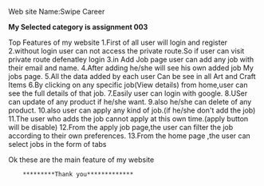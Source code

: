 Web site Name:Swipe Career

**My Selected category is assignment 003**

Top Features of my website
1.First of all user will login and register
2.without login user can not access the private route.So if user can visit private route defenatley login
3.in Add Job page user can add any job with their email and name.
4.After adding he/she will see his own added job My jobs page.
5.All the data added by each user Can be see in all Art and Craft Items
6.By clicking on any specific job(View details) from home,user can see the full details of that job.
7.Easily user can login with google.
8.USer can update of any product if he/she want.
9.also he/she can delete of any product.
10.also user can apply any kind of job.(if he/she don't add the job)
11.The user who adds the job cannot apply at this own time.(apply button will be disable)
12.From the apply job page,the user can filter the job according to their own preferences.
13.From the home page ,the user can select jobs in the form of tabs

Ok these are the main feature of my website

        *********Thank you*************
